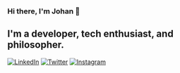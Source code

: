 ### Hi there, I'm Johan 👋

## I'm a developer, tech enthusiast, and philosopher.

[![LinkedIn][1.1]][1]
[![Twitter][2.1]][2]
[![Instagram][3.1]][3]

[1.1]: https://img.icons8.com/color/48/000000/linkedin.png
[2.1]: https://img.icons8.com/fluent/48/000000/twitter.png
[3.1]: https://img.icons8.com/fluent/48/000000/instagram-new.png

[1]: https://www.linkedin.com/in/johan-andersson-2a7067110/
[2]: https://twitter.com/johanstech
[3]: https://instagram.com/johanstech

<!--
**johanstech/johanstech** is a ✨ _special_ ✨ repository because its `README.md` (this file) appears on your GitHub profile.

Here are some ideas to get you started:

- 🔭 I’m currently working on ...
- 🌱 I’m currently learning ...
- 👯 I’m looking to collaborate on ...
- 🤔 I’m looking for help with ...
- 💬 Ask me about ...
- 📫 How to reach me: ...
- 😄 Pronouns: ...
- ⚡ Fun fact: ...
-->
